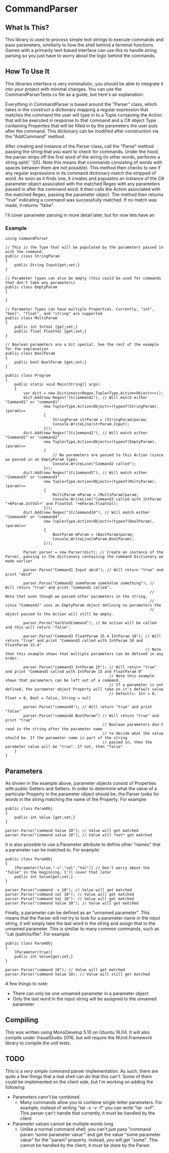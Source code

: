 # CommandParser
## What Is This?
This library is used to process simple text strings to execute commands and pass parameters, similiarly to how the shell behind a terminal functions. Games with a primarily text-based interface can use this to handle string parsing so you just have to worry about the logic behind the commands.

## How To Use It
This libraries interface is very minimalistic, you should be able to integrate it into your project with minimal changes. You can use the CommandParserTests.cs file as a guide, but here's an explanation:

Everything in CommandParser is based around the "Parser" class, which takes in the construct a dictionary mapping a regular expression that matches the command the user will type in to a Tuple containing the Action that will be executed in response to that command and a C# object Type containing Properties that will be filled in by the parameters the user puts after the command. This dictionary can be modified after construction via the "AddCommand" method.

After creating and instance of the Parser class, call the "Parse" method passing the string that you want to check for commands. Under the hood, the parser strips off the first word of the string (in other words, performs a string.split(' ')[0]. Note this means that commands consisting of words with spaces between them are not possible). This method then checks to see if any regular expressions in its command dictionary match the stripped of word. As soon as it finds one, it creates and populates an instance of the C# parameter object associated with the matched Regex with any parameters passed in after the command word. It then calls the Action associated with the matched Regex, passing the parameter object. The method then returns "true" indicating a command was successfully matched. If no match was made, it returns "false".

I'll cover parameter parsing in more detail later, but for now lets have an
### Example

    using CommandParser
    
    // This is the Type that will be populated by the parameters passed in with the command.
    public class StringParam
    {
        public String Input{get;set;}
    }
    
    // Parameter types can also be empty (this could be used for commands that don't take any parameters)
    public class EmptyParam
    {
    
    }
    
    // Parameter Types can have multiple Properties. Currently, "int", "bool", "float", and "string" are supported
    public class MultiParam
    {
        public int IntVal {get;set;}
        public float FloatVal {get;set;}
    }
    
    // Boolean parameters are a bit special. See the rest of the example for the explanation
    public class BoolParam
    {
        public bool BoolParam {get;set;}
    }
    
    public class Program
    {
        public static void Main(String[] args)
        {
            var dict = new Dictionary<Regex,Tuple<Type,Action<Object>>>();
            dict.Add(new Regex("[Cc]ommand1"), // Will match either "Command1" or "command1" 
                     new Tuple<Type,Action<Object>>(typeof(StringParam),(param)=>
                     {
                         StringParam strParam = (StringParam)param;
                         Console.WriteLine(strParam.Input);
                     }));
            dict.Add(new Regex("[Cc]ommand2"), // Will match either "Command2" or "command2" 
                     new Tuple<Type,Action<Object>>(typeof(EmptyParam),(param)=>
                     {
                         // No parameters are passed to this Action (since we passed in an EmptyParam type)
                         Console.WriteLine("Command2 called");
                     }));
            dict.Add(new Regex("[Cc]ommand3"), // Will match either "Command3" or "command3" 
                     new Tuple<Type,Action<Object>>(typeof(MultiParam),(param)=>
                     {
                         MultiParam mParam = (MultiParam)param;
                         Console.WriteLine("Command3 called with IntParam "+mParam.IntVal+" and FloatVal "+mParam.FloatVal);
                     }));
            dict.Add(new Regex("[Cc]ommand34"), // Will match either "Command4" or "command4" 
                     new Tuple<Type,Action<Object>>(typeof(BoolParam),(param)=>
                     {
                         BoolParam mParam = (BoolParam)param;
                         Console.WriteLine(mParam.BoolParam);
                     }));
            
            Parser parser = new Parser(dict); // Create an instance of the Parser, passing in the dictionary containing the command Dictionary we made earlier
            
            parser.Parse("Command1 Input abcd"); // Will return "true" and print "abcd"
            
            parser.Parse("Command2 someParam someValue something"); // Will return "true" and print "Command2 called". 
                                                                    // Note that even though we passed other parameters in the string, 
                                                                    // since "Command2" uses an EmptyParam object defining no parameters the 
                                                                    // object passed to the Action will still be empty.
            
            parser.Parse("GarbledCommand"); // No action will be called and this will return "false".
            
            parser.Parse("Command3 FloatParam 15.4 IntParam 10"); // Will return "true" and print "Command3 called with IntParam 10 and FloatParam 15.4"
                                                                  // Note that this example shows that multiple parameters can be defined in any order.
            
            parser.Parse("command3 IntParam 15"); // Will return "true" and print "Command3 called with IntParam 15 and FloatParam 0"
                                                  // Note this example shows that parameters can be left out of a command. 
                                                  // If a parameter is not defined, the parameter object Property will take on it's default value
                                                  // Defaults: Int = 0, Float = 0, Bool = false, String = null
                                                  
            parser.Parse("command4"); // Will return "true" and print "false"
            parser.Parse("command4 BoolParam") // Will return "true" and print "true"
                                               // Boolean parameters don't read in the string after the parameter name
                                               // to decide what the value should be. If the parameter name is part of the string
                                               // passed in, then the parameter value will be "true". If not, then "false"
        }
    }
    
## Parameters
As shown in the example above, parameter objects consist of Properties with public Getters and Setters. In order to determine what the value of a particular Property in the parameter object should be, the Parser looks for words in the string matching the name of the Property. For example:

    public class ParamObj
    {
        public int Value {get;set;}
    }
    
    parser.Parse("command Value 10"); // Value will get matched
    parser.Parse("command value 10"); // Value will *not* get matched
    
It is also possible to use a Parameter attribute to define other "names" that a parameter can be matched to. For example:

    public class ParamObj
    {
        [Parameter(false,"-v","val","Val")] // Don't worry about the "false" in the beginning, I'll cover that later
        public int Value{get;set;}
    }
    
    parser.Parse("command -v 10"); // Value will get matched
    parser.Parse("command val 10"); // Value will get matched
    parser.Parse("command Val 10"): // Value will get matched
    parser.Parse("command Value 10"); // Value will get matched
    
Finally, a parameter can be defined as an "unnamed parameter". This means that the Parser will not try to look for a parameter name in the input string, it will simply take the last word in the string and assign that to the unnamed parameter. This is similiar to many common commands, such as "cat /path/to/file". For example:

    public class ParamObj
    {
        [Parameter(true)]
        public int Value{get;set;}
    }
    
    parser.Parse("command 10"); // Value will get matched 
    parser.Parse("command Value 10); // Value will still get matched
    
A few things to note:
- There can only be one unnamed parameter in a parameter object
- Only the last word in the input string will be assigned to the unnamed parameter

## Compiling
This was written using MonoDevelop 5.10 on Ubuntu 16.04. It will also compile under VisualStudio 2016, but will require the NUnit.Framework library to compile the unit tests.

## TODO
This is a *very* simple command parser implementation. As such, there are quite a few things that a real shell can do that this can't. Some of them could be implemented on the client side, but I'm working on adding the following:
- Parameters cann't be combined.
  - Many commands allow you to combine single-letter parameters. For example, instead of writing "tar -x -v -f" you can write "tar -xvf". This parser can't handle that currently, it must be handled by the client
- Parameter values cannot be multiple words long
  - Unlike a normal command shell, you can't just pass "command param 'some parameter value'" and get the value "some parameter value" for the "param" property. Instead, you will get "some". This cannot be handled by the client, it must be done by the Parser.
